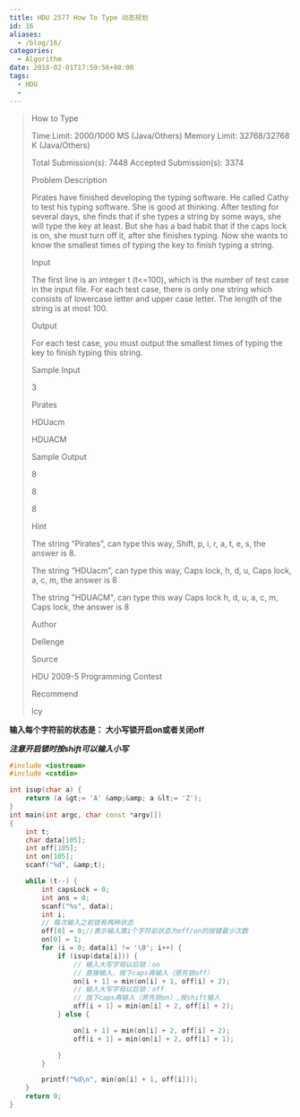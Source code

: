 ```yaml
---
title: HDU 2577 How To Type 动态规划
id: 16
aliases:
  - /blog/16/
categories:
  - Algorithm
date: 2018-02-01T17:59:56+08:00
tags:
  - HDU
  - 
---
```


> How to Type
> 
>   Time Limit: 2000/1000 MS (Java/Others)    Memory Limit: 32768/32768 K (Java/Others)
> 
>   Total Submission(s): 7448    Accepted Submission(s): 3374
> 
> 
>   Problem Description
> 
>   Pirates have finished developing the typing software. He called Cathy to test his typing software. She is good at thinking. After testing for several days, she finds that if she types a string by some ways, she will type the key at least. But she has a bad habit that if the caps lock is on, she must turn off it, after she finishes typing. Now she wants to know the smallest times of typing the key to finish typing a string.
> 
> 
>   Input
> 
>   The first line is an integer t (t&lt;=100), which is the number of test case in the input file. For each test case, there is only one string which consists of lowercase letter and upper case letter. The length of the string is at most 100.
> 
> 
>   Output
> 
>   For each test case, you must output the smallest times of typing the key to finish typing this string.
> 
> 
>   Sample Input
> 
> 
>   3
> 
>   Pirates
> 
>   HDUacm
> 
>   HDUACM
> 
> 
>   Sample Output
> 
> 
>   8
> 
>   8
> 
>   8
> 
> 
>   Hint
> 
> 
>   The string “Pirates”, can type this way, Shift, p, i, r, a, t, e, s, the answer is 8.
> 
>   The string “HDUacm”, can type this way, Caps lock, h, d, u, Caps lock, a, c, m, the answer is 8
> 
>   The string "HDUACM", can type this way Caps lock h, d, u, a, c, m, Caps lock, the answer is 8
> 
> 
>   Author
> 
>   Dellenge
> 
> 
>   Source
> 
>   HDU 2009-5 Programming Contest
> 
> 
>   Recommend
> 
>   lcy

**输入每个字符前的状态是：**
**大小写锁开启on或者关闭off**

**_注意开启锁时按shift可以输入小写_**

```cpp
#include <iostream>
#include <cstdio>

int isup(char a) {
    return (a &gt;= 'A' &amp;&amp; a &lt;= 'Z');
}
int main(int argc, char const *argv[])
{
    int t;
    char data[105];
    int off[105];
    int on[105];
    scanf("%d", &amp;t);

    while (t--) {
        int capsLock = 0;
        int ans = 0;
        scanf("%s", data);
        int i;
        // 每次输入之前锁有两种状态
        off[0] = 0;//表示输入第i个字符前状态为off/on的按键最少次数
        on[0] = 1;
        for (i = 0; data[i] != '\0'; i++) {
            if (isup(data[i])) {
                // 输入大写字母以后锁：on
                // 直接输入，按下caps再输入（原先锁off）
                on[i + 1] = min(on[i] + 1, off[i] + 2);
                // 输入大写字母以后锁：off
                // 按下caps再输入（原先锁on）,按shift输入
                off[i + 1] = min(on[i] + 2, off[i] + 2);
            } else {

                on[i + 1] = min(on[i] + 2, off[i] + 2);
                off[i + 1] = min(on[i] + 2, off[i] + 1);

            }
        }

        printf("%d\n", min(on[i] + 1, off[i]));
    }
    return 0;
}

```
